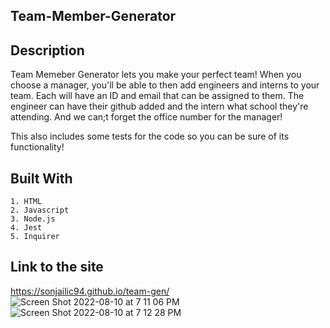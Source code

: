 ## Team-Member-Generator

## Description
Team Memeber Generator lets you make your perfect team! When you choose a manager, you'll be able to then add engineers and interns to your team. Each will have an ID and email that can be assigned to them. The engineer can have their github added and the intern what school they're attending. And we can;t forget the office number for the manager!

This also includes some tests for the code so you can be sure of its functionality!

## Built With
    1. HTML
    2. Javascript
    3. Node.js
    4. Jest
    5. Inquirer

## Link to the site
https://sonjailic94.github.io/team-gen/
![Screen Shot 2022-08-10 at 7 11 06 PM](https://user-images.githubusercontent.com/104938407/184038789-3e543f12-125d-462a-a278-588dd86bb065.png)
![Screen Shot 2022-08-10 at 7 12 28 PM](https://user-images.githubusercontent.com/104938407/184038842-51b45d53-c4c9-48da-b72c-99a4288ca13d.png)